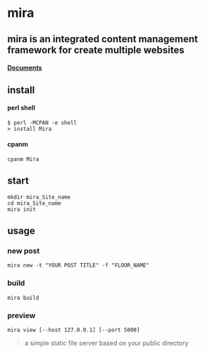 # mira

## mira is an integrated content management framework for create multiple websites

#### [Documents](https://miraxy.github.io/)

## install

#### perl shell


    $ perl -MCPAN -e shell
    > install Mira


#### cpanm

	cpanm Mira

## start


    mkdir mira_Site_name  
    cd mira_Site_name  
    mira init  


## usage

### new post

    mira new -t "YOUR POST TITLE" -f "FLOOR_NAME"


### build

    mira build


### preview

    mira view [--host 127.0.0.1] [--port 5000]

> a simple static file server based on your public directory

